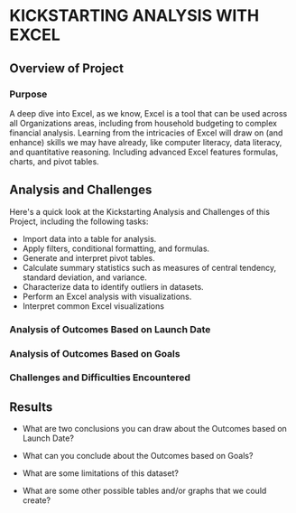 # KICKSTARTING ANALYSIS WITH EXCEL

## Overview of Project

### Purpose
A deep dive into Excel, as we know, Excel is a tool that can be used across all Organizations areas, including from household budgeting to complex financial analysis. 
Learning from the intricacies of Excel will draw on (and enhance) skills we may have already, like computer literacy, data literacy, and quantitative reasoning. 
Including advanced Excel features formulas, charts, and pivot tables. 

## Analysis and Challenges
Here's a quick look at the Kickstarting Analysis and Challenges of this Project, including the following tasks:

- Import data into a table for analysis.
- Apply filters, conditional formatting, and formulas.
- Generate and interpret pivot tables.
- Calculate summary statistics such as measures of central tendency, standard deviation, and variance.
- Characterize data to identify outliers in datasets.
- Perform an Excel analysis with visualizations.
- Interpret common Excel visualizations

### Analysis of Outcomes Based on Launch Date

### Analysis of Outcomes Based on Goals

### Challenges and Difficulties Encountered

## Results

- What are two conclusions you can draw about the Outcomes based on Launch Date?

- What can you conclude about the Outcomes based on Goals?

- What are some limitations of this dataset?

- What are some other possible tables and/or graphs that we could create?


